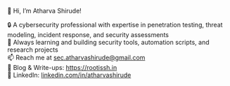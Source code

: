 👋 Hi, I’m Atharva Shirude!

🔒 A cybersecurity professional with expertise in penetration testing, threat modeling, incident response, and security assessments<br>
🚀 Always learning and building security tools, automation scripts, and research projects<br>
📫 Reach me at sec.atharvashirude@gmail.com<br>
🔗 Blog & Write-ups: https://rootissh.in<br>
💼 LinkedIn: [linkedin.com/in/atharvashirude](https://www.linkedin.com/in/atharvashirude) 
<!---
atharvashirude/atharvashirude is a ✨ special ✨ repository because its `README.md` (this file) appears on your GitHub profile.
You can click the Preview link to take a look at your changes.
--->
